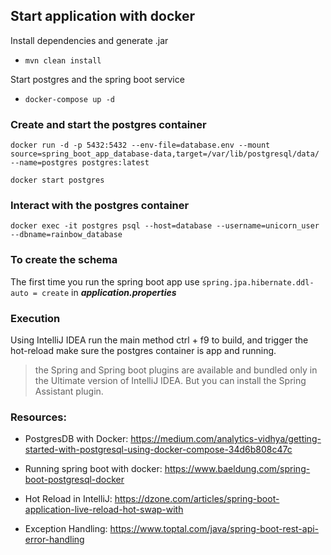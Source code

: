 ## Start application with docker
Install dependencies and generate .jar
- ```mvn clean install```

Start postgres and the spring boot service
- ```docker-compose up -d```

### Create and start the postgres container
```docker run -d -p 5432:5432 --env-file=database.env --mount source=spring_boot_app_database-data,target=/var/lib/postgresql/data/ --name=postgres postgres:latest```

```docker start postgres```

### Interact with the postgres container
```docker exec -it postgres psql --host=database --username=unicorn_user --dbname=rainbow_database```

### To create the schema
The first time you run the spring boot app
use
```spring.jpa.hibernate.ddl-auto = create```
in ***application.properties***

### Execution
Using IntelliJ IDEA run the main method
ctrl + f9 to build, and trigger the hot-reload
make sure the postgres container is app and running.

> the Spring and Spring boot plugins are available and bundled only in the Ultimate version of IntelliJ IDEA. 
> But you can install the Spring Assistant plugin.

### Resources:

- PostgresDB with Docker: https://medium.com/analytics-vidhya/getting-started-with-postgresql-using-docker-compose-34d6b808c47c

- Running spring boot with docker: https://www.baeldung.com/spring-boot-postgresql-docker

- Hot Reload in IntelliJ: https://dzone.com/articles/spring-boot-application-live-reload-hot-swap-with

- Exception Handling: https://www.toptal.com/java/spring-boot-rest-api-error-handling
